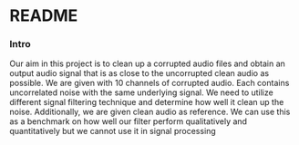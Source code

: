 # README #



### Intro ###

Our aim in this project is to clean up a corrupted audio files and obtain an output audio signal that is as close to the uncorrupted clean audio as possible. We are given with 10 channels of corrupted audio. Each contains uncorrelated noise with the same underlying signal. We need to utilize different signal filtering technique and determine how well it clean up the noise. Additionally, we are given clean audio as reference. We can use this as a benchmark on how well our filter perform qualitatively and quantitatively but we cannot use it in signal processing
